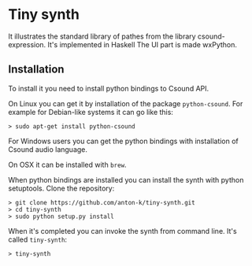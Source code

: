 Tiny synth
=====================

It illustrates the standard library of pathes from
the library csound-expression. It's implemented in Haskell
The UI part is made wxPython.

Installation
-------------------

To install it you need to install python bindings to Csound API.

On Linux you can get it by installation of the package `python-csound`.
For example for Debian-like systems it can go like this:

~~~
> sudo apt-get install python-csound
~~~

For Windows users you can get the python bindings with 
installation of Csound audio language. 

On OSX it can be installed with `brew`.

When python bindings are installed you can install the synth
with python setuptools. Clone the repository:

~~~
> git clone https://github.com/anton-k/tiny-synth.git
> cd tiny-synth
> sudo python setup.py install
~~~

When it's completed you can invoke the synth from command line.
It's called `tiny-synth`:

~~~
> tiny-synth
~~~

